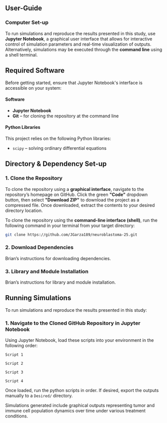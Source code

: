 ## User-Guide

### Computer Set-up

To run simulations and reproduce the results presented in this study, use **Jupyter Notebook**, a graphical user interface that allows for interactive control of simulation parameters and real-time visualization of outputs. Alternatively, simulations may be executed through the **command line** using a shell terminal. 

## Required Software

Before getting started, ensure that Jupyter Notebook's interface is accessible on your system:

#### Software

- **Jupyter Notebook**  
- **Git** – for cloning the repository at the command line

#### Python Libraries

This project relies on the following Python libraries:

- `scipy` – solving ordinary differential equations  

## Directory & Dependency Set-up

### 1. Clone the Repository

To clone the repository using a **graphical interface**, navigate to the repository’s homepage on GitHub. Click the green **"Code"** dropdown button, then select **"Download ZIP"** to download the project as a compressed file. Once downloaded, extract the contents to your desired directory location.

To clone the repository using the **command-line interface (shell)**, run the following command in your terminal from your target directory:

```bash
git clone https://github.com/JGarza189/neuroblastoma-25.git
```

### 2. Download Dependencies

Brian’s instructions for downloading dependencies.

### 3. Library and Module Installation

Brian’s instructions for library and module installation.

## Running Simulations
To run simulations and reproduce the results presented in this study:

### 1. Navigate to the Cloned GitHub Repository in Jupyter Notebook

Using Jupyter Notebook, load these scripts into your environment in the following order:

```
Script 1

Script 2

Script 3

Script 4
```

Once loaded, run the python scripts in order. If desired, export the outputs manually to a `Desired/` directory.

Simulations generated include graphical outputs representing tumor and immune cell population dynamics over time under various treatment conditions.